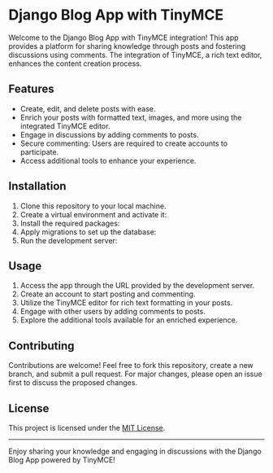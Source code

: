 # Django Blog App with TinyMCE

Welcome to the Django Blog App with TinyMCE integration! This app provides a platform for sharing knowledge through posts and fostering discussions using comments. The integration of TinyMCE, a rich text editor, enhances the content creation process.

## Features

- Create, edit, and delete posts with ease.
- Enrich your posts with formatted text, images, and more using the integrated TinyMCE editor.
- Engage in discussions by adding comments to posts.
- Secure commenting: Users are required to create accounts to participate.
- Access additional tools to enhance your experience.

## Installation

1. Clone this repository to your local machine.
2. Create a virtual environment and activate it:
3. Install the required packages:
4. Apply migrations to set up the database:
5. Run the development server:

## Usage

1. Access the app through the URL provided by the development server.
2. Create an account to start posting and commenting.
3. Utilize the TinyMCE editor for rich text formatting in your posts.
4. Engage with other users by adding comments to posts.
5. Explore the additional tools available for an enriched experience.

## Contributing

Contributions are welcome! Feel free to fork this repository, create a new branch, and submit a pull request. For major changes, please open an issue first to discuss the proposed changes.

## License

This project is licensed under the [MIT License](LICENSE).

---

Enjoy sharing your knowledge and engaging in discussions with the Django Blog App powered by TinyMCE!
